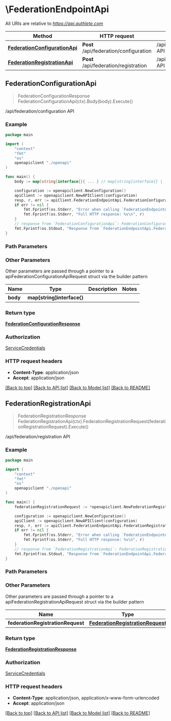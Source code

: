 # \FederationEndpointApi

All URIs are relative to *https://api.authlete.com*

Method | HTTP request | Description
------------- | ------------- | -------------
[**FederationConfigurationApi**](FederationEndpointApi.md#FederationConfigurationApi) | **Post** /api/federation/configuration | /api/federation/configuration API
[**FederationRegistrationApi**](FederationEndpointApi.md#FederationRegistrationApi) | **Post** /api/federation/registration | /api/federation/registration API



## FederationConfigurationApi

> FederationConfigurationResponse FederationConfigurationApi(ctx).Body(body).Execute()

/api/federation/configuration API



### Example

```go
package main

import (
    "context"
    "fmt"
    "os"
    openapiclient "./openapi"
)

func main() {
    body := map[string]interface{}{ ... } // map[string]interface{} |  (optional)

    configuration := openapiclient.NewConfiguration()
    apiClient := openapiclient.NewAPIClient(configuration)
    resp, r, err := apiClient.FederationEndpointApi.FederationConfigurationApi(context.Background()).Body(body).Execute()
    if err != nil {
        fmt.Fprintf(os.Stderr, "Error when calling `FederationEndpointApi.FederationConfigurationApi``: %v\n", err)
        fmt.Fprintf(os.Stderr, "Full HTTP response: %v\n", r)
    }
    // response from `FederationConfigurationApi`: FederationConfigurationResponse
    fmt.Fprintf(os.Stdout, "Response from `FederationEndpointApi.FederationConfigurationApi`: %v\n", resp)
}
```

### Path Parameters



### Other Parameters

Other parameters are passed through a pointer to a apiFederationConfigurationApiRequest struct via the builder pattern


Name | Type | Description  | Notes
------------- | ------------- | ------------- | -------------
 **body** | **map[string]interface{}** |  | 

### Return type

[**FederationConfigurationResponse**](FederationConfigurationResponse.md)

### Authorization

[ServiceCredentials](../README.md#ServiceCredentials)

### HTTP request headers

- **Content-Type**: application/json
- **Accept**: application/json

[[Back to top]](#) [[Back to API list]](../README.md#documentation-for-api-endpoints)
[[Back to Model list]](../README.md#documentation-for-models)
[[Back to README]](../README.md)


## FederationRegistrationApi

> FederationRegistrationResponse FederationRegistrationApi(ctx).FederationRegistrationRequest(federationRegistrationRequest).Execute()

/api/federation/registration API



### Example

```go
package main

import (
    "context"
    "fmt"
    "os"
    openapiclient "./openapi"
)

func main() {
    federationRegistrationRequest := *openapiclient.NewFederationRegistrationRequest() // FederationRegistrationRequest | 

    configuration := openapiclient.NewConfiguration()
    apiClient := openapiclient.NewAPIClient(configuration)
    resp, r, err := apiClient.FederationEndpointApi.FederationRegistrationApi(context.Background()).FederationRegistrationRequest(federationRegistrationRequest).Execute()
    if err != nil {
        fmt.Fprintf(os.Stderr, "Error when calling `FederationEndpointApi.FederationRegistrationApi``: %v\n", err)
        fmt.Fprintf(os.Stderr, "Full HTTP response: %v\n", r)
    }
    // response from `FederationRegistrationApi`: FederationRegistrationResponse
    fmt.Fprintf(os.Stdout, "Response from `FederationEndpointApi.FederationRegistrationApi`: %v\n", resp)
}
```

### Path Parameters



### Other Parameters

Other parameters are passed through a pointer to a apiFederationRegistrationApiRequest struct via the builder pattern


Name | Type | Description  | Notes
------------- | ------------- | ------------- | -------------
 **federationRegistrationRequest** | [**FederationRegistrationRequest**](FederationRegistrationRequest.md) |  | 

### Return type

[**FederationRegistrationResponse**](FederationRegistrationResponse.md)

### Authorization

[ServiceCredentials](../README.md#ServiceCredentials)

### HTTP request headers

- **Content-Type**: application/json, application/x-www-form-urlencoded
- **Accept**: application/json

[[Back to top]](#) [[Back to API list]](../README.md#documentation-for-api-endpoints)
[[Back to Model list]](../README.md#documentation-for-models)
[[Back to README]](../README.md)

